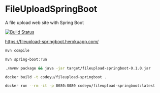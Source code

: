 # FileUploadSpringBoot
A file upload web site with Spring Boot

[![Build Status](https://travis-ci.org/fileuploaddemo/FileUploadSpringBoot.svg?branch=master)](https://travis-ci.org/fileuploaddemo/FileUploadSpringBoot)

https://fileupload-springboot.herokuapp.com/

```sh
mvn compile

mvn spring-boot:run

./mvnw package && java -jar target/fileupload-springboot-0.1.0.jar

docker build -t codeyu/fileupload-springboot .

docker run --rm -it -p 8080:8080 codeyu/fileupload-springboot:latest
```
